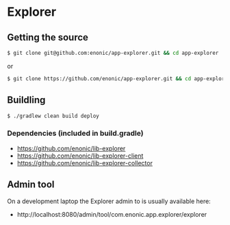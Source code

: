 # Explorer

## Getting the source

```sh
$ git clone git@github.com:enonic/app-explorer.git && cd app-explorer
```

or

```sh
$ git clone https://github.com/enonic/app-explorer.git && cd app-explorer
```

## Buildling

```sh
$ ./gradlew clean build deploy
```

### Dependencies (included in build.gradle)
- https://github.com/enonic/lib-explorer
- https://github.com/enonic/lib-explorer-client
- https://github.com/enonic/lib-explorer-collector

## Admin tool

On a development laptop the Explorer admin to is usually available here:
- http://localhost:8080/admin/tool/com.enonic.app.explorer/explorer
